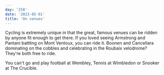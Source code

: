 ```yaml
---
day: '258'
date: '2023-05-01'
title: 'On venues'
---
```


Cycling is extremely unique in that the great, famous venues can be ridden by anyone fit enough to get there. If you loved seeing Armstrong and Pantani battling on Mont Ventoux, you can ride it. Boonen and Cancellara dominating on the cobbles and celebrating in the Roubaix velodrome? They're both free to ride.

You can't go and play football at Wembley, Tennis at Wimbledon or Snooker at The Crucible.
